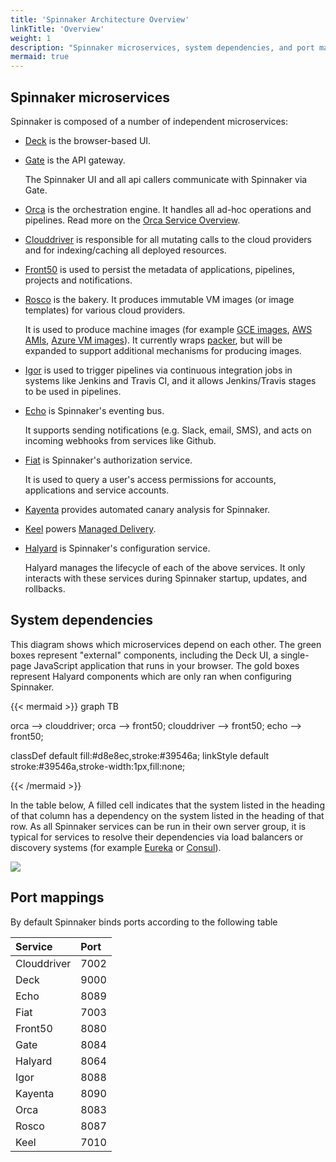 ```yaml
---
title: 'Spinnaker Architecture Overview'
linkTitle: 'Overview'
weight: 1
description: "Spinnaker microservices, system dependencies, and port mappings"
mermaid: true
---
```


## Spinnaker microservices

Spinnaker is composed of a number of independent microservices:

- [Deck](https://github.com/spinnaker/deck) is the browser-based UI.

- [Gate](https://github.com/spinnaker/gate) is the API gateway.

  The Spinnaker UI and all api callers communicate with Spinnaker via Gate.

- [Orca](https://github.com/spinnaker/orca) is the orchestration engine.
  It handles all ad-hoc operations and pipelines.
  Read more on the [Orca Service Overview](/docs/community/contributing/code/developer-guides/service-overviews/orca/).

- [Clouddriver](https://github.com/spinnaker/clouddriver) is responsible for all
  mutating calls to the cloud providers and for indexing/caching all deployed
  resources.

- [Front50](https://github.com/spinnaker/front50) is used to persist the
  metadata of applications, pipelines, projects and notifications.

- [Rosco](https://github.com/spinnaker/rosco) is the bakery. It produces immutable
  VM images (or image templates) for various cloud providers.

  It is used to produce machine images (for example [GCE
  images](https://cloud.google.com/compute/docs/images),
  [AWS AMIs](http://docs.aws.amazon.com/AWSEC2/latest/UserGuide/AMIs.html),
  [Azure VM images](https://docs.microsoft.com/en-us/azure/virtual-machines/linux/classic/about-images)).
  It currently wraps [packer](https://www.packer.io/), but will be expanded to
  support additional mechanisms for producing images.

- [Igor](https://github.com/spinnaker/igor) is used to trigger pipelines via
  continuous integration jobs in systems like Jenkins and Travis CI, and it allows
  Jenkins/Travis stages to be used in pipelines.

- [Echo](https://github.com/spinnaker/echo) is Spinnaker's eventing bus.

  It supports sending notifications (e.g. Slack, email, SMS), and acts
  on incoming webhooks from services like Github.

- [Fiat](https://github.com/spinnaker/fiat) is Spinnaker's authorization
  service.

  It is used to query a user's access permissions for accounts, applications
  and service accounts.

- [Kayenta](https://github.com/spinnaker/kayenta) provides automated canary
  analysis for Spinnaker.

- [Keel](https://github.com/spinnaker/keel) powers [Managed Delivery](/docs/guides/user/managed-delivery).

- [Halyard](https://github.com/spinnaker/halyard) is Spinnaker's configuration
  service.

  Halyard manages the lifecycle of each of the above services. It only interacts
  with these services during Spinnaker startup, updates, and rollbacks.

## System dependencies

This diagram shows which microservices depend on each other. The green
boxes represent "external" components, including the Deck UI, a single-page
JavaScript application that runs in your browser. The gold boxes represent Halyard components
which are only ran when configuring Spinnaker.

{{< mermaid >}}
graph TB

orca --> clouddriver;
orca --> front50;
clouddriver --> front50;
echo --> front50;

classDef default fill:#d8e8ec,stroke:#39546a;
linkStyle default stroke:#39546a,stroke-width:1px,fill:none;

{{< /mermaid >}}

In the table below, A filled cell indicates that the system listed in the
heading of that column has a dependency on the system listed in the heading of
that row. As all Spinnaker services can be run in their own server group, it is
typical for services to resolve their dependencies via load balancers or
discovery systems (for example [Eureka](https://github.com/Netflix/eureka) or
[Consul](https://www.consul.io/)).

![](/docs/reference/architecture/graph.png)

## Port mappings

By default Spinnaker binds ports according to the following table

| Service     | Port |
| :---------- | :--- |
| Clouddriver | 7002 |
| Deck        | 9000 |
| Echo        | 8089 |
| Fiat        | 7003 |
| Front50     | 8080 |
| Gate        | 8084 |
| Halyard     | 8064 |
| Igor        | 8088 |
| Kayenta     | 8090 |
| Orca        | 8083 |
| Rosco       | 8087 |
| Keel        | 7010 |
